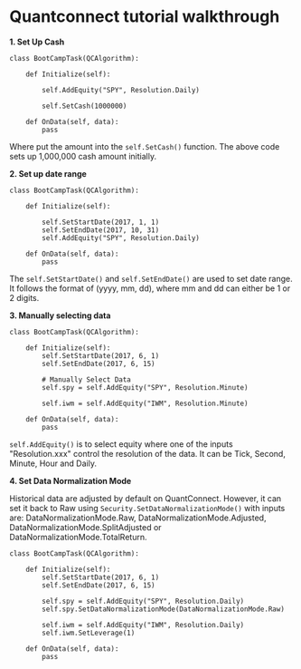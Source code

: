 # Quantconnect tutorial walkthrough

**1. Set Up Cash**

```
class BootCampTask(QCAlgorithm):

    def Initialize(self):
        
        self.AddEquity("SPY", Resolution.Daily)
        
        self.SetCash(1000000)
        
    def OnData(self, data):
        pass
```

Where put the amount into the `self.SetCash()` function. The above code sets up 1,000,000 cash amount initially.

**2. Set up date range**

```
class BootCampTask(QCAlgorithm):

    def Initialize(self):
        
        self.SetStartDate(2017, 1, 1)
        self.SetEndDate(2017, 10, 31)
        self.AddEquity("SPY", Resolution.Daily)
        
    def OnData(self, data):
        pass

```
The `self.SetStartDate()` and `self.SetEndDate()` are used to set date range. It follows the format of (yyyy, mm, dd), where mm and dd can either be 1 or 2 digits.

**3. Manually selecting data**

```
class BootCampTask(QCAlgorithm):

    def Initialize(self):
        self.SetStartDate(2017, 6, 1)
        self.SetEndDate(2017, 6, 15)
        
        # Manually Select Data
        self.spy = self.AddEquity("SPY", Resolution.Minute)
        
        self.iwm = self.AddEquity("IWM", Resolution.Minute)
        
    def OnData(self, data):
        pass

```

`self.AddEquity()` is to select equity where one of the inputs "Resolution.xxx" control the resolution of the data. It can be Tick, Second, Minute, Hour and Daily.

**4. Set Data Normalization Mode**

Historical data are adjusted by default on QuantConnect. However, it can set it back to Raw using `Security.SetDataNormalizationMode()` with inputs are: DataNormalizationMode.Raw, DataNormalizationMode.Adjusted, DataNormalizationMode.SplitAdjusted or DataNormalizationMode.TotalReturn.

```
class BootCampTask(QCAlgorithm):

    def Initialize(self):
        self.SetStartDate(2017, 6, 1)
        self.SetEndDate(2017, 6, 15)
        
        self.spy = self.AddEquity("SPY", Resolution.Daily)
        self.spy.SetDataNormalizationMode(DataNormalizationMode.Raw)
        
        self.iwm = self.AddEquity("IWM", Resolution.Daily)
        self.iwm.SetLeverage(1)
        
    def OnData(self, data):
        pass

```
